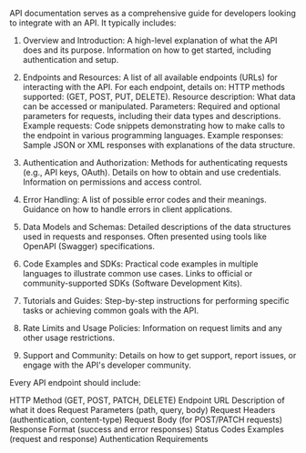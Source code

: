API documentation serves as a comprehensive guide for developers looking to integrate with an API. It typically includes:

1. Overview and Introduction:
   A high-level explanation of what the API does and its purpose.
   Information on how to get started, including authentication and setup.

2. Endpoints and Resources:
   A list of all available endpoints (URLs) for interacting with the API.
   For each endpoint, details on:
   HTTP methods supported: (GET, POST, PUT, DELETE).
   Resource description: What data can be accessed or manipulated.
   Parameters: Required and optional parameters for requests, including their data types and descriptions.
   Example requests: Code snippets demonstrating how to make calls to the endpoint in various programming languages.
   Example responses: Sample JSON or XML responses with explanations of the data structure.

3. Authentication and Authorization:
   Methods for authenticating requests (e.g., API keys, OAuth).
   Details on how to obtain and use credentials.
   Information on permissions and access control.

4. Error Handling:
   A list of possible error codes and their meanings.
   Guidance on how to handle errors in client applications.

5. Data Models and Schemas:
   Detailed descriptions of the data structures used in requests and responses.
   Often presented using tools like OpenAPI (Swagger) specifications.

6. Code Examples and SDKs:
   Practical code examples in multiple languages to illustrate common use cases.
   Links to official or community-supported SDKs (Software Development Kits).

7. Tutorials and Guides:
   Step-by-step instructions for performing specific tasks or achieving common goals with the API.

8. Rate Limits and Usage Policies:
   Information on request limits and any other usage restrictions.

9. Support and Community:
   Details on how to get support, report issues, or engage with the API's developer community.

Every API endpoint should include:

HTTP Method (GET, POST, PATCH, DELETE)
Endpoint URL
Description of what it does
Request Parameters (path, query, body)
Request Headers (authentication, content-type)
Request Body (for POST/PATCH requests)
Response Format (success and error responses)
Status Codes
Examples (request and response)
Authentication Requirements
